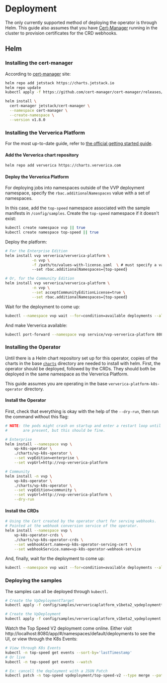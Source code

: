# Deployment

The only currently supported method of deploying the operator
is through Helm. This guide also assumes that you have [Cert-Manager](https://cert-manager.io/)
running in the cluster to provision certificates for the CRD webhooks.

## Helm

### Installing the cert-manager
According to [cert-manager](https://cert-manager.io/docs/installation/helm/#steps) site:

```bash
helm repo add jetstack https://charts.jetstack.io
helm repo update
kubectl apply -f https://github.com/cert-manager/cert-manager/releases/download/v1.8.0/cert-manager.crds.yaml

helm install \
  cert-manager jetstack/cert-manager \
  --namespace cert-manager \
  --create-namespace \
  --version v1.8.0
```

### Installing the Ververica Platform

For the most up-to-date guide, refer to [the official getting started guide](https://www.ververica.com/getting-started).

#### Add the Ververica chart repository
```bash
helm repo add ververica https://charts.ververica.com
```

#### Deploy the Ververica Platform
For deploying jobs into namespaces outside of the VVP deployment namespace, specify the `rbac.additionalNamespaces` value with a set of namespaces.

In this case, add the `top-speed` namespace associated with the sample manifests in `/config/samples`. Create the `top-speed` namespace if it doesn't exist:
```bash
kubectl create namespace vvp || true
kubectl create namespace top-speed || true
```

Deploy the platform:
```bash
# For the Enterprise Edition
helm install vvp ververica/ververica-platform \
            -n vvp \
            -f /path/to/values-with-license.yaml  \ # must specify a values file with the enterprise license
            --set rbac.additionalNamespaces={top-speed}

# Or, for the Community Edition
helm install vvp ververica/ververica-platform \
            -n vvp \
            --set acceptCommunityEditionLicense=true \
            --set rbac.additionalNamespaces={top-speed}
```

Wait for the deployment to come up:
```bash
kubectl --namespace vvp wait --for=condition=available deployments --all
```

And make Ververica available:
```bash
kubectl port-forward --namespace vvp service/vvp-ververica-platform 8080:80
```

### Installing the Operator

Until there is a Helm chart repository set up for this operator, copies of the charts
in the base [`charts`](../../charts) directory are needed to install with helm.
First, the operator should be deployed, followed by the CRDs. They should both be deployed
in the same namespace as the Ververica Platform.

This guide assumes you are operating in the base `ververica-platform-k8s-operator` directory.

#### Install the Operator

First, check that everything is okay with the help of the `--dry-run`, then run the command without this flag:
```bash
# NOTE: the pods might crash on startup and enter a restart loop until the CRDs
#       are present, but this should be fine. 

# Enterprise
helm install --namespace vvp \
    vp-k8s-operator \
    ./charts/vp-k8s-operator \
    --set vvpEdition=enterprise \
    --set vvpUrl=http://vvp-ververica-platform

# Community
helm install -n vvp \
    vp-k8s-operator \
    ./charts/vp-k8s-operator \
    --set vvpEdition=community \
    --set vvpUrl=http://vvp-ververica-platform \
    --dry-run
```

#### Install the CRDs
```bash
# Using the Cert created by the operator chart for serving webhooks.
# Pointed at the webhook conversion service of the operator.
helm install --namespace vvp \
    vp-k8s-operator-crds \
    ./charts/vp-k8s-operator-crds \
    --set webhookCert.name=vp-k8s-operator-serving-cert \
    --set webhookService.name=vp-k8s-operator-webhook-service
```

And, finally, wait for the deployment to come up:
```bash
kubectl --namespace vvp wait --for=condition=available deployments --all
```

### Deploying the samples

The samples can all be deployed through `kubectl`.

```bash
# Create the VpDeploymentTarget
kubectl apply -f config/samples/ververicaplatform_v1beta2_vpdeploymenttarget.yaml

# Create the VpDeployment
kubectl apply -f config/samples/ververicaplatform_v1beta2_vpdeployment.yaml
```

Watch the Top Speed V2 deployment come online. Either visit http://localhost:8080/app/#/namespaces/default/deployments to see the UI, or view through the K8s Events:
```bash
# View through K8s Events
kubectl -n top-speed get events --sort-by='lastTimestamp'
# Or live
kubectl -n top-speed get events --watch
```

```bash
# Ex: cancell the deployment with a JSON Patch
kubectl patch -n top-speed vpdeployment/top-speed-v2 --type merge --patch '{ "spec": { "spec": { "state": "CANCELLED" } } }'
```
